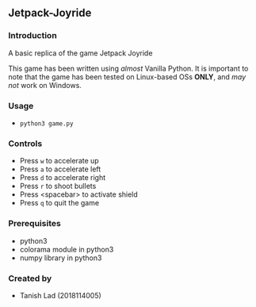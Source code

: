 ## Jetpack-Joyride

### Introduction

A basic replica of the game Jetpack Joyride

This game has been written using _almost_ Vanilla Python. It is important to note that the game has been tested on Linux-based OSs **ONLY**, and _may not_ work on Windows.

### Usage
- `python3 game.py`

### Controls

- Press `w` to accelerate up
- Press `a` to accelerate left
- Press `d` to accelerate right
- Press `r` to shoot bullets
- Press \<spacebar\> to activate shield
- Press `q` to quit the game

### Prerequisites
- python3
- colorama module in python3
- numpy library in python3

### Created by
- Tanish Lad (2018114005)
